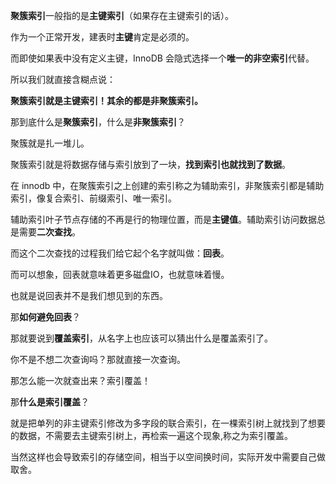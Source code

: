 **聚簇索引**一般指的是**主键索引**（如果存在主键索引的话）。

作为一个正常开发，建表时**主键**肯定是必须的。

而即使如果表中没有定义主键，InnoDB 会隐式选择一个**唯一的非空索引**代替。

所以我们就直接含糊点说：

**聚簇索引就是主键索引！其余的都是非聚簇索引。**



那到底什么是**聚簇索引**，什么是**非聚簇索引**？

聚簇就是扎一堆儿。

聚簇索引就是将数据存储与索引放到了一块，**找到索引也就找到了数据**。

在 innodb 中，在聚簇索引之上创建的索引称之为辅助索引，非聚簇索引都是辅助索引，像复合索引、前缀索引、唯一索引。

辅助索引叶子节点存储的不再是行的物理位置，而是**主键值**。辅助索引访问数据总是需要**二次查找**。

而这个二次查找的过程我们给它起个名字就叫做：**回表**。

而可以想象，回表就意味着更多磁盘IO，也就意味着慢。

也就是说回表并不是我们想见到的东西。



那**如何避免回表**？

那就要说到**覆盖索引**，从名字上也应该可以猜出什么是覆盖索引了。

你不是不想二次查询吗？那就直接一次查询。

那怎么能一次就查出来？索引覆盖！



那**什么是索引覆盖**？

就是把单列的非主键索引修改为多字段的联合索引，在一棵索引树上就找到了想要的数据，不需要去主键索引树上，再检索一遍这个现象,称之为索引覆盖。

当然这样也会导致索引的存储空间，相当于以空间换时间，实际开发中需要自己做取舍。